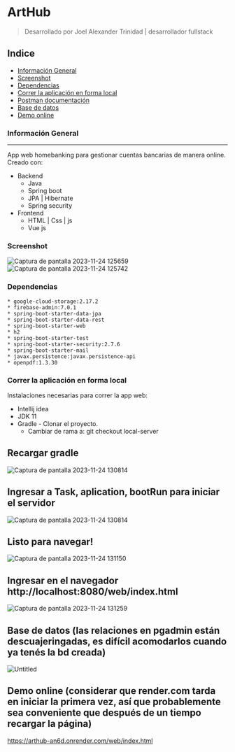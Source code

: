 # ArtHub
> Desarrollado por Joel Alexander Trinidad | desarrollador fullstack
## Indice
 - [Información General](#información-general)
 - [Screenshot](#screenshot)
 - [Dependencias](#dependencias)
 - [Correr la aplicación en forma local](#correr-la-aplicación-en-forma-local)
 - [Postman documentación](#postman-documentación)
 - [Base de datos](#base-de-datos)
 - [Demo online](#demo-online)

### Información General
***
App web homebanking para gestionar cuentas bancarias de manera online. Creado con:
  * Backend
    - Java
    - Spring boot
    - JPA | Hibernate
    - Spring security
  * Frontend
    - HTML | Css | js
    - Vue js
  ### Screenshot
  ![Captura de pantalla 2023-11-24 125659](https://github.com/JoelAlexanderTrinidad/ArtHub/assets/84977429/d49a5785-0a71-4d37-a5dc-95cf8e3a22b5)
  ![Captura de pantalla 2023-11-24 125742](https://github.com/JoelAlexanderTrinidad/ArtHub/assets/84977429/e297e611-d647-46e4-883b-bf37108fea63)
  ### Dependencias
    * google-cloud-storage:2.17.2
    * firebase-admin:7.0.1
    * spring-boot-starter-data-jpa
    * spring-boot-starter-data-rest
    * spring-boot-starter-web
    * h2
    * spring-boot-starter-test
    * spring-boot-starter-security:2.7.6
    * spring-boot-starter-mail
    * javax.persistence:javax.persistence-api
    * openpdf:1.3.30
  ### Correr la aplicación en forma local
  Instalaciones necesarias para correr la app web:
   - Intellij idea
   - JDK 11
   - Gradle
    - Clonar el proyecto.
     - Cambiar de rama a: git checkout local-server
  ## Recargar gradle
  
  ![Captura de pantalla 2023-11-24 130814](https://github.com/JoelAlexanderTrinidad/ArtHub/assets/84977429/4a2d4d20-7037-4ea1-ad3c-9bfe0aae66db)
  
  ## Ingresar a Task, aplication, bootRun para iniciar el servidor
  
  ![Captura de pantalla 2023-11-24 130814](https://github.com/JoelAlexanderTrinidad/ArtHub/assets/84977429/d8a8b405-dc19-48b1-84e0-b9ba1a624722)
  
  ## Listo para navegar!
  
  ![Captura de pantalla 2023-11-24 131150](https://github.com/JoelAlexanderTrinidad/ArtHub/assets/84977429/566a88b7-1535-4982-a3d8-1377a9daed30)
  
  ## Ingresar en el navegador http://localhost:8080/web/index.html
  
  ![Captura de pantalla 2023-11-24 131259](https://github.com/JoelAlexanderTrinidad/ArtHub/assets/84977429/7e19f0d1-5eaa-482f-a981-174a3b93c27c)

  ## Base de datos (las relaciones en pgadmin están descuajeringadas, es difícil acomodarlos cuando ya tenés la bd creada)
  ![Untitled](https://github.com/JoelAlexanderTrinidad/ArtHub/assets/84977429/b53a2274-0d6e-4fb0-a086-5ad90a9311ba)

  ## Demo online (considerar que render.com tarda en iniciar la primera vez, así que probablemente sea conveniente que después de un tiempo recargar la página)
  https://arthub-an6d.onrender.com/web/index.html

  
